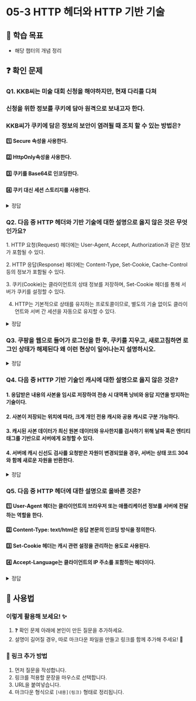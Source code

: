 # 05-3 HTTP 헤더와 HTTP 기반 기술

## 📌 학습 목표
- 해당 챕터의 개념 정리

## ❓ 확인 문제
### Q1. KKB씨는 미술 대회 신청을 해야하지만, 현재 다리를 다쳐 
### 신청을 위한 정보를 쿠키에 담아 원격으로 보내고자 한다.
### KKB씨가 쿠키에 담은 정보의 보안이 염려될 때 조치 할 수 있는 방법은?

#### 1️⃣ Secure 속성을 사용한다. 

#### 2️⃣ HttpOnly속성을 사용한다.

#### 3️⃣ 쿠키를 Base64로 인코딩한다.

#### 4️⃣ 쿠키 대신 세션 스토리지를 사용한다.

<details>
<summary>정답</summary>

#### 3️⃣ 쿠키를 Base64로 인코딩한다.

### 🔹 문제 분석
Base64 인코딩은 데이터를 변환할 뿐 암호화가 아님 

## 🔹 1️⃣ Secure 속성을 사용한다.  
✅ 
- `Secure` 속성을 설정하면 **쿠키가 HTTPS(보안 프로토콜)에서만 전송**됩니다.  
- 이를 통해 **네트워크에서 데이터가 평문으로 전송되는 것을 방지**할 수 있습니다.  
- HTTP 환경에서는 쿠키가 전송되지 않으므로, **중간자 공격(Man-in-the-Middle, MITM) 방지**에 효과적입니다.  

## 🔹 2️⃣ HttpOnly 속성을 사용한다.  
✅ 

- `HttpOnly` 속성을 사용하면 **자바스크립트에서 쿠키 접근이 불가능**합니다.  
- 이를 통해 **XSS(사이트 간 스크립트) 공격으로부터 보호**할 수 있습니다.  
- 공격자가 악성 스크립트를 실행하더라도 `document.cookie`를 통해 쿠키를 탈취할 수 없음. 

## 🔹 4️⃣ 쿠키 대신 세션 스토리지를 사용한다.  
✅   

- **세션 스토리지는 브라우저의 메모리에 저장되며, 브라우저를 닫으면 자동 삭제**됩니다.  
- **쿠키보다 보안이 강력하며, XSS 공격에도 비교적 안전**합니다.  
- 서버로 자동 전송되지 않으므로, **세션 토큰을 저장할 때 더 안전한 방법**이 될 수 있음.  

</details>

### Q2. 다음 중 HTTP 헤더와 기반 기술에 대한 설명으로 옳지 않은 것은 무엇인가요?

1️. HTTP 요청(Request) 헤더에는 User-Agent, Accept, Authorization과 같은 정보가 포함될 수 있다.

2️. HTTP 응답(Response) 헤더에는 Content-Type, Set-Cookie, Cache-Control 등의 정보가 포함될 수 있다.

3️. 쿠키(Cookie)는 클라이언트의 상태 정보를 저장하며, Set-Cookie 헤더를 통해 서버가 쿠키를 설정할 수 있다.

4. HTTP는 기본적으로 상태를 유지하는 프로토콜이므로, 별도의 기술 없이도 클라이언트와 서버 간 세션을 자동으로 유지할 수 있다.

<details>
<summary>정답</summary>

**4. HTTP는 기본적으로 상태를 유지하는 프로토콜이므로, 별도의 기술 없이도 클라이언트와 서버 간 세션을 자동으로 유지할 수 있다. X**   
  - HTTP는 기본적으로 상태를 유지하지 않는(stateless) 프로토콜이다.
  - 클라이언트와 서버 간 세션을 유지하려면 쿠키(Cookie), 세션(Session), 토큰(Token) 등의 기술을 추가적으로 사용해야 한다.
[해설]

**[해설]**

**1.HTTP 요청(Request) 헤더에는 User-Agent, Accept, Authorization과 같은 정보가 포함될 수 있다. O**   
  - User-Agent: 클라이언트의 브라우저 및 OS 정보 제공
  - Accept: 클라이언트가 받을 수 있는 콘텐츠 타입 명시
  - Authorization: 인증 정보 전달 (예: Bearer 토큰)


**2. HTTP 응답(Response) 헤더에는 Content-Type, Set-Cookie, Cache-Control 등의 정보가 포함될 수 있다. O**   
  - Content-Type: 응답의 콘텐츠 타입 (예: text/html, application/json)
  - Set-Cookie: 서버가 클라이언트에 쿠키를 설정하는 헤더
  - Cache-Control: 캐시 정책 지정 (예: no-cache, max-age=3600)
  

**3. 쿠키(Cookie)는 클라이언트의 상태 정보를 저장하며, Set-Cookie 헤더를 통해 서버가 쿠키를 설정할 수 있다. O** 
  - 쿠키는 세션 유지, 사용자 인증, 개인화 설정 등에 활용된다.
  
---

</details> 

### Q3. 쿠팡을 웹으로 들어가 로그인을 한 후, 쿠키를 지우고, 새로고침하면 로그인 상태가 해제된다 왜 이런 현상이 일어나는지 설명하시오.

<details>

<summary>정답</summary>

- 쿠키는 HTTP의 Stateless한 특성을 보완하기 위한 기술이다. 요청 처리 후, 서버는 응답헤더에 Set-Cookie헤더를 집어 넣어, 클라이언트의 브라우져내에 저장할 수 있도록 한다. 클라이언트가 같은 서버에 다시 요청을 날릴 때 Cookie헤더를 집어넣어 날리게 되고, 서버는 이를 보고 유저에 대한 상태를 파악할 수 있는 것이다. 세션이라던가, 기타 정보가 담긴 쿠키를 지워버렸으니, 클라이언트의 요청은 서버측에서 그냥 새로운 요청에 불과하고, 식별할 수 있는 정보가 아무것도 없으니, 로그아웃이 풀려버린 것이다.

</details>



### Q4. 다음 중 HTTP 기반 기술인 캐시에 대한 설명으로 옳지 않은 것은?

#### 1. 응답받은 내용의 사본을 임시로 저장하여 전송 시 대역폭 낭비와 응답 지연을 방지하는 기술이다.

#### 2. 사본이 저장되는 위치에 따라, 크게 개인 전용 캐시와 공용 캐시로 구분 가능하다.

#### 3. 캐시된 사본 데이터가 최신 원본 데이터와 유사한지를 검사하기 위해 날짜 혹은 엔티티 태그를 기반으로 서버에게 요청할 수 있다.

#### 4. 서버에 캐시 신선도 검사를 요청받은 자원이 변경되었을 경우, 서버는 상태 코드 304와 함께 새로운 자원을 반환한다.

<details>
<summary>정답</summary>

#### 4. 서버에 캐시 신선도 검사를 요청받은 자원이 변경되었을 경우, 서버는 상태 코드 304와 함께 새로운 자원을 반환한다.

- 서버에 캐시 신선도 검사를 요청받은 자원이 변경되었을 경우, 서버가 자원과 함께 반환하는 상태 코드는 200입니다.
- 상태 코드 304는 요청받은 자원이 변경되지 않았을 경우 반환됩니다. 이 경우 캐시된 자원을 문제없이 참조하여 사용할 수 있습니다.
- 서버는 상태 코드 304와 함께 Last-Modified 헤더를 반환하여 요청받은 자원이 마지막으로 수정된 시점도 클라이언트에게 알려 줄 수 있습니다.

</details>

### Q5. 다음 중 HTTP 헤더에 대한 설명으로 올바른 것은?
#### 1️⃣ User-Agent 헤더는 클라이언트의 브라우저 또는 애플리케이션 정보를 서버에 전달하는 역할을 한다.
#### 2️⃣ Content-Type: text/html은 응답 본문의 인코딩 방식을 정의한다.
#### 3️⃣ Set-Cookie 헤더는 캐시 관련 설정을 관리하는 용도로 사용된다.
#### 4️⃣ Accept-Language는 클라이언트의 IP 주소를 포함하는 헤더이다.

<details> 
<summary>정답</summary>

#### 1️⃣ User-Agent 헤더는 클라이언트의 브라우저 또는 애플리케이션 정보를 서버에 전달하는 역할을 한다.

**[해설]**

#### **2️⃣ `Content-Type` (오답)**
- `Content-Type` 헤더는 **응답 본문의 MIME 타입**을 정의하는 역할을 하며 **인코딩 방식(예: UTF-8 등)을 정의하는 헤더가 아님.**

#### **3️⃣ `Set-Cookie` (오답)**
- `Set-Cookie` 헤더는 **클라이언트에 쿠키를 저장**할 때 사용되며 **캐시 관련 설정을 관리하는 용도로 사용되지 않음.**

#### **4️⃣ `Accept-Language` (오답)**
- `Accept-Language` 헤더는 **클라이언트가 선호하는 언어를 서버에 전달**하는 역할을 하며 **IP 주소를 포함하는 헤더가 아님.**

</details>

## 📝 사용법  
### 이렇게 활용해 보세요! ✨  
1. ❓ 확인 문제 아래에 본인이 만든 질문을 추가하세요.  
2. 설명이 길어질 경우, 따로 마크다운 파일을 만들고 링크를 함께 추가해 주세요! 🔗  

### 🔗 링크 추가 방법  
1. 먼저 질문을 작성합니다.  
2. 링크를 적용할 문장을 마우스로 선택합니다.  
3. URL을 붙여넣습니다.  
4. 마크다운 형식으로 `[내용](링크)` 형태로 정리됩니다.  
